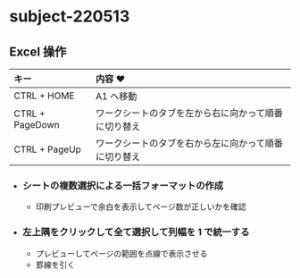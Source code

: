 # subject-220513

## Excel 操作

| キー | 内容 ♥
| :--- | :--- 
| CTRL + HOME | A1 へ移動
| CTRL + PageDown | ワークシートのタブを左から右に向かって順番に切り替え
| CTRL + PageUp | ワークシートのタブを右から左に向かって順番に切り替え

- ### シートの複数選択による一括フォーマットの作成
  - 印刷プレビューで余白を表示してページ数が正しいかを確認

- ### 左上隅をクリックして全て選択して列幅を 1 で統一する
  - プレビューしてページの範囲を点線で表示させる
  - 罫線を引く
